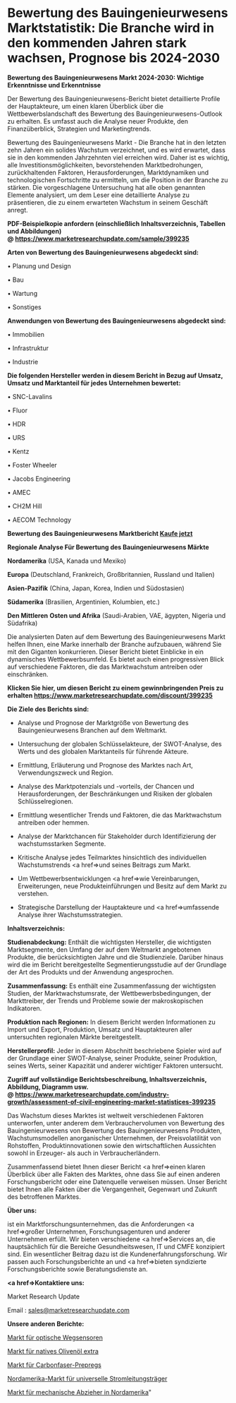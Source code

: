 # Bewertung des Bauingenieurwesens Marktstatistik: Die Branche wird in den kommenden Jahren stark wachsen, Prognose bis 2024-2030

<strong>Bewertung des Bauingenieurwesens Markt 2024-2030: Wichtige Erkenntnisse und Erkenntnisse</strong>

Der Bewertung des Bauingenieurwesens-Bericht bietet detaillierte Profile der Hauptakteure, um einen klaren Überblick über die Wettbewerbslandschaft des Bewertung des Bauingenieurwesens-Outlook zu erhalten. Es umfasst auch die Analyse neuer Produkte, den Finanzüberblick, Strategien und Marketingtrends.

Bewertung des Bauingenieurwesens Markt - Die Branche hat in den letzten zehn Jahren ein solides Wachstum verzeichnet, und es wird erwartet, dass sie in den kommenden Jahrzehnten viel erreichen wird. Daher ist es wichtig, alle Investitionsmöglichkeiten, bevorstehenden Marktbedrohungen, zurückhaltenden Faktoren, Herausforderungen, Marktdynamiken und technologischen Fortschritte zu ermitteln, um die Position in der Branche zu stärken. Die vorgeschlagene Untersuchung hat alle oben genannten Elemente analysiert, um dem Leser eine detaillierte Analyse zu präsentieren, die zu einem erwarteten Wachstum in seinem Geschäft anregt.

<strong><b>PDF-Beispielkopie anfordern (einschließlich Inhaltsverzeichnis, Tabellen und Abbildungen) @ </b></strong><strong><a href=https://www.marketresearchupdate.com/sample/399235><strong>https://www.marketresearchupdate.com/sample/399235</u></a></strong></strong>

<strong>Arten von Bewertung des Bauingenieurwesens abgedeckt sind:</strong>

• Planung und Design

• Bau

• Wartung

• Sonstiges

<strong>Anwendungen von Bewertung des Bauingenieurwesens abgedeckt sind:</strong>

• Immobilien

• Infrastruktur

• Industrie

<strong>Die folgenden Hersteller werden in diesem Bericht in Bezug auf Umsatz, Umsatz und Marktanteil für jedes Unternehmen bewertet:</strong>

• SNC-Lavalins

• Fluor

• HDR

• URS

• Kentz

• Foster Wheeler

• Jacobs Engineering

• AMEC

• CH2M Hill

• AECOM Technology

<strong>Bewertung des Bauingenieurwesens Marktbericht <a href=https://www.marketresearchupdate.com/buynow/399235>Kaufe jetzt</a></strong>

<strong>Regionale Analyse Für Bewertung des Bauingenieurwesens Märkte</strong>

<strong>Nordamerika</strong> (USA, Kanada und Mexiko)

<strong>Europa</strong> (Deutschland, Frankreich, Großbritannien, Russland und Italien)

<strong>Asien-Pazifik</strong> (China, Japan, Korea, Indien und Südostasien)

<strong>Südamerika</strong> (Brasilien, Argentinien, Kolumbien, etc.)

<strong>Den Mittleren</strong> <strong>Osten und Afrika</strong> (Saudi-Arabien, VAE, ägypten, Nigeria und Südafrika)

Die analysierten Daten auf dem Bewertung des Bauingenieurwesens Markt helfen Ihnen, eine Marke innerhalb der Branche aufzubauen, während Sie mit den Giganten konkurrieren. Dieser Bericht bietet Einblicke in ein dynamisches Wettbewerbsumfeld. Es bietet auch einen progressiven Blick auf verschiedene Faktoren, die das Marktwachstum antreiben oder einschränken.

<strong>Klicken Sie hier, um diesen Bericht zu einem gewinnbringenden Preis zu erhalten
</strong><strong><a href=https://www.marketresearchupdate.com/discount/399235>https://www.marketresearchupdate.com/discount/399235</b></u></strong></a>

<strong>Die Ziele des Berichts sind:</strong>

- Analyse und Prognose der Marktgröße von Bewertung des Bauingenieurwesens Branchen auf dem Weltmarkt.

- Untersuchung der globalen Schlüsselakteure, der SWOT-Analyse, des Werts und des globalen Marktanteils für führende Akteure.

- Ermittlung, Erläuterung und Prognose des Marktes nach Art, Verwendungszweck und Region.

- Analyse des Marktpotenzials und -vorteils, der Chancen und Herausforderungen, der Beschränkungen und Risiken der globalen Schlüsselregionen.

- Ermittlung wesentlicher Trends und Faktoren, die das Marktwachstum antreiben oder hemmen.

- Analyse der Marktchancen für Stakeholder durch Identifizierung der wachstumsstarken Segmente.

- Kritische Analyse jedes Teilmarktes hinsichtlich des individuellen Wachstumstrends <a href=>und</a> seines Beitrags zum Markt.

- Um Wettbewerbsentwicklungen <a href=>wie</a> Vereinbarungen, Erweiterungen, neue Produkteinführungen und Besitz auf dem Markt zu verstehen.

- Strategische Darstellung der Hauptakteure und <a href=>umfas</a>sende Analyse ihrer Wachstumsstrategien.

<strong>Inhaltsverzeichnis:</strong>

<strong>Studienabdeckung:</strong> Enthält die wichtigsten Hersteller, die wichtigsten Marktsegmente, den Umfang der auf dem Weltmarkt angebotenen Produkte, die berücksichtigten Jahre und die Studienziele. Darüber hinaus wird die im Bericht bereitgestellte Segmentierungsstudie auf der Grundlage der Art des Produkts und der Anwendung angesprochen.

<strong>Zusammenfassung:</strong> Es enthält eine Zusammenfassung der wichtigsten Studien, der Marktwachstumsrate, der Wettbewerbsbedingungen, der Markttreiber, der Trends und Probleme sowie der makroskopischen Indikatoren.

<strong>Produktion nach Regionen:</strong> In diesem Bericht werden Informationen zu Import und Export, Produktion, Umsatz und Hauptakteuren aller untersuchten regionalen Märkte bereitgestellt.

<strong>Herstellerprofil:</strong> Jeder in diesem Abschnitt beschriebene Spieler wird auf der Grundlage einer SWOT-Analyse, seiner Produkte, seiner Produktion, seines Werts, seiner Kapazität und anderer wichtiger Faktoren untersucht.

<strong><b>Zugriff auf vollständige Berichtsbeschreibung, Inhaltsverzeichnis, Abbildung, Diagramm usw. @ </b></strong><strong><a href=https://www.marketresearchupdate.com/industry-growth/assessment-of-civil-engineering-market-statistices-399235>https://www.marketresearchupdate.com/industry-growth/assessment-of-civil-engineering-market-statistices-399235</a></strong>

Das Wachstum dieses Marktes ist weltweit verschiedenen Faktoren unterworfen, unter anderem dem Verbrauchervolumen von Bewertung des Bauingenieurwesens von Bewertung des Bauingenieurwesens Produkten, Wachstumsmodellen anorganischer Unternehmen, der Preisvolatilität von Rohstoffen, Produktinnovationen sowie den wirtschaftlichen Aussichten sowohl in Erzeuger- als auch in Verbraucherländern.

Zusammenfassend bietet Ihnen dieser Bericht <a href=>einen</a> klaren Überblick über alle Fakten des Marktes, ohne dass Sie auf einen anderen Forschungsbericht oder eine Datenquelle verweisen müssen. Unser Bericht bietet Ihnen alle Fakten über die Vergangenheit, Gegenwart und Zukunft des betroffenen Marktes.

<strong>Über uns:</strong>

 ist ein Marktforschungsunternehmen, das die Anforderungen <a href=>großer</a> Unternehmen, Forschungsagenturen und anderer Unternehmen erfüllt. Wir bieten verschiedene <a href=>Services</a> an, die hauptsächlich für die Bereiche Gesundheitswesen, IT und CMFE konzipiert sind. Ein wesentlicher Beitrag dazu ist die Kundenerfahrungsforschung. Wir passen auch Forschungsberichte an und <a href=>bieten</a> syndizierte Forschungsberichte sowie Beratungsdienste an.

<strong><a href=>Kontaktiere uns:</a></strong>

Market Research Update

Email : sales@marketresearchupdate.com

<strong>Unsere anderen Berichte:</strong>

<a href=https://www.linkedin.com/pulse/optical-displacement-sensors-market-expects>Markt für optische Wegsensoren</a>

<a href=https://www.linkedin.com/pulse/extra-virgin-olive-oil-market-size-industry>Markt für natives Olivenöl extra</a>

<a href=https://www.linkedin.com/pulse/carbon-fiber-prepreg-market-2023-analysis-growth-drivers>Markt für Carbonfaser-Prepregs</a>

<a href=https://www.linkedin.com/pulse/north-america-universal-power-line-carrier-market>Nordamerika-Markt für universelle Stromleitungsträger</a>

<a href=https://www.linkedin.com/pulse/north-america-mechanical-puller-market-report-covers-future>Markt für mechanische Abzieher in Nordamerika</a>"
